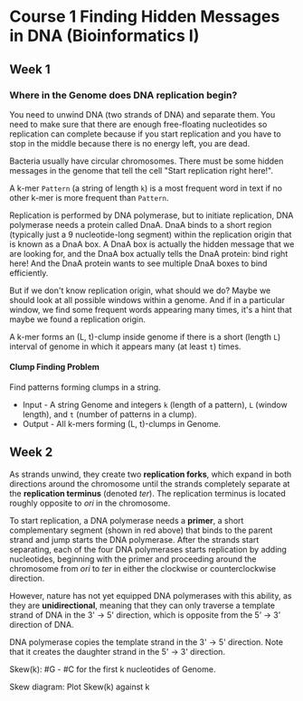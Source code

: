 # Course 1 Finding Hidden Messages in DNA (Bioinformatics I)

## Week 1

### Where in the Genome does DNA replication begin?

You need to unwind DNA (two strands of DNA) and separate them.
You need to make sure that there are enough free-floating nucleotides so replication can complete because if you start replication and you have to stop in the middle because there is no energy left, you are dead.

Bacteria usually have circular chromosomes.
There must be some hidden messages in the genome that tell the cell "Start replication right here!".

A k-mer `Pattern` (a string of length `k`) is a most frequent word in text if no other k-mer is more frequent than `Pattern`.

Replication is performed by DNA polymerase, but to initiate replication, DNA polymerase needs a protein called DnaA.
DnaA binds to a short region (typically just a 9 nucleotide-long segment) within the replication origin that is known as a DnaA box.
A DnaA box is actually the hidden message that we are looking for, and the DnaA box actually tells the DnaA protein: bind right here!
And the DnaA protein wants to see multiple DnaA boxes to bind efficiently.

But if we don't know replication origin, what should we do?
Maybe we should look at all possible windows within a genome.
And if in a particular window, we find some frequent words appearing many times, it's a hint that maybe we found a replication origin.

A k-mer forms an (L, t)-clump inside genome if there is a short (length `L`) interval of genome in which it appears many (at least `t`) times.

#### Clump Finding Problem

Find patterns forming clumps in a string.
* Input - A string Genome and integers `k` (length of a pattern), `L` (window length), and `t` (number of patterns in a clump).
* Output - All k-mers forming (L, t)-clumps in Genome.

## Week 2

As strands unwind, they create two **replication forks**, which expand in both directions around the chromosome until the strands completely separate at the **replication terminus** (denoted *ter*).
The replication terminus is located roughly opposite to *ori* in the chromosome.

To start replication, a DNA polymerase needs a **primer**, a short complementary segment (shown in red above) that binds to the parent strand and jump starts the DNA polymerase.
After the strands start separating, each of the four DNA polymerases starts replication by adding nucleotides, beginning with the primer and proceeding around the chromosome from *ori* to *ter* in either the clockwise or counterclockwise direction.

However, nature has not yet equipped DNA polymerases with this ability, as they are **unidirectional**, meaning that they can only traverse a template strand of DNA in the 3' -> 5' direction, which is opposite from the 5’ -> 3’ direction of DNA.

DNA polymerase copies the template strand in the 3' -> 5' direction.
Note that it creates the daughter strand in the 5' -> 3' direction.

Skew(k): #G - #C for the first k nucleotides of Genome.

Skew diagram: Plot Skew(k) against k

